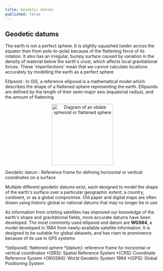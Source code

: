 ```yaml
---
title: Geodetic datums
published: false
---
```


## Geodetic datums

The earth is not a perfect sphere.  It is slightly squashed (wider across the equator than from pole-to-pole) because of the flattening force of its rotation.  It also has an irregular, bumpy surface caused by variation in the density of material below the earth's crust, which affects local gravitational forces.  These 'imperfections' mean that we cannot calculate locations accurately by modelling the earth as a perfect sphere

Ellipsoid
: In GIS, a reference ellipsoid is a mathematical model which describes the shape of a flattened sphere representing the earth.  Ellipsoids are defined by the length of their semi-major axis (equatorial radius), and the amount of flattening

<!-- Learn more at [Wikipedia](https://en.wikipedia.org/wiki/Reference_ellipsoid) -->

<center><img title="OblateSpheroid by AugPi, 2004, CC-BY-SA 3.0" height="200" src="{{site.baseurl}}/src/img/OblateSpheroid.png" alt="Diagram of an oblate spheroid or flattened sphere"></center>

Geodetic datum
: Reference frame for defining horizontal or vertical coordinates on a surface

<!-- Learn more at [Wikipedia](https://en.wikipedia.org/wiki/Geodetic_datum) -->

Multiple different geodetic datums exist, each designed to model the shape of the earth's surface over a particular geographic extent; a country, continent, or as a global compromise.  Old paper and digital maps are often drawn using historic global or national datums that may no longer be in use

As information from orbiting satellites has improved our knowledge of the earth's shape and gravitational fields, more accurate datums have been developed.  The most commonly used ellipsoid and datum are **WGS84**, a model developed in 1984 from newly-available satellite information.  It is designed to be suitable for global datasets, and has risen to prominence because of its use in GPS systems 

*[ellipsoid]: flattened sphere
*[datum]: reference frame for horizontal or vertical coordinates
*[SRS]: Spatial Reference System
*[CRS]: Coordinate Reference System
*[WGS84]: World Geodetic System 1984
*[GPS]: Global Positioning System

